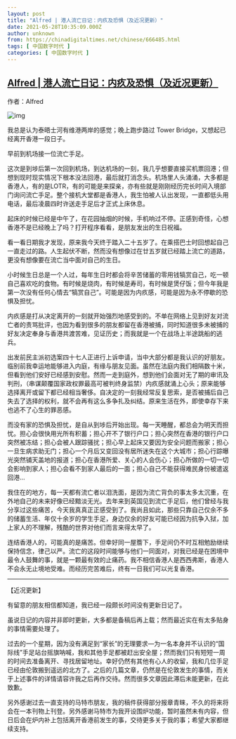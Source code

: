 ```yaml
---
layout: post
title: "Alfred | 港人流亡日记：内疚及恐惧（及近况更新）"
date: 2021-05-28T10:35:09.000Z
author: unknown
from: https://chinadigitaltimes.net/chinese/666485.html
tags: [ 中国数字时代 ]
categories: [ 中国数字时代 ]
---
```

<!--1622198109000-->
[Alfred | 港人流亡日记：内疚及恐惧（及近况更新）](https://chinadigitaltimes.net/chinese/666485.html)
------

<div>
<p><zz>作者：Alfred</zz></p><p><img src="https://assets.matters.news/embed/125f95ed-2e96-4743-9e5c-1ad00b2a037f.png" alt="img" /></p><p><ts>我总是认为泰晤士河有维港两岸的感觉；晚上跑步路过 Tower Bridge，又想起已经离开香港一段日子。</ts></p><p>早前到机场接一位流亡手足。</p><p>这次是到埗后第一次回到机场，到达机场的一刻，我几乎想要直接买机票回港；但想到现时现实情况下根本没法回港，最后就打消念头。机场里人头涌涌，大多都是香港人，有的是LOTR，有的可能是来探亲，亦有些就是刚刚经历完长时间入境部门询问流亡手足。整个接机大堂都是香港人，我生怕被人认出发现，一直都低头用电话，最后凌晨四时许送走手足后才正式上床休息。</p><p>起床的时候已经是中午了，在花园抽烟的时候，手机响过不停。正感到奇怪，心想香港不是已经晚上了吗？打开程序看看，是朋友发出的生日祝福。</p><p>看一看日期我才发现，原来我今天终于踏入二十五岁了。在乘搭巴士时回想起自己一直走过的路。人生起伏不断，然而没有想像过在廿五岁就已经踏上流亡的道路，更没有想像要在流亡当中面对自己的生日。</p><p>小时候生日总是一个人过，每年生日时都会将辛苦储蓄的零用钱犒赏自己，吃一顿自己喜欢吃的食物。有时候是烧肉，有时候是寿司，有时候是煲仔饭；但今年我是第一次没有任何心情去“犒赏自己”。可能是因为内疚感，可能是因为永不停歇的恐惧及担忧。</p><p>内疚感是打从决定离开的一刻就开始强烈地感受到的。不单在网络上见到好友对流亡者的责骂批评，也因为看到很多的朋友都留在香港被捕，同时知道很多未被捕的好友决定奉身与香港共渡苦难，见证历史；而我就是一个在战场上半途跳船的逃兵。</p><p>出发前民主派初选案四十七人正进行上诉申请，当中大部分都是我认识的好朋友。临别前我幸运地能够进入内庭，有缘与朋友见面。虽然在法庭内我们相隔数十米，但看到他们安好已经感到安慰。然而一走到庭外，想到他们会面对无了期的审讯及判刑，（串谋颠覆国家政权罪最高可被判终身监禁）内疚感就涌上心头；原来能够选择离开或留下都已经相当奢侈。自决定的一刻我经常反复思索，是否被捕后自己失去了选择的权利，就不会再有这么多争扎及纠结。原来生活在外，即使幸存下来也逃不了心生的罪恶感。</p><p>而没有家的恐惧及担忧，是自从到埗后开始出现。每一天睡醒，都总会为明天而担忧。担心会很快用光所有积蓄；担心开不了银行户口；担心突然在香港的银行户口突然被冻结；担心会被人跟踪骚扰；担心早上起床又要因为安全问题而搬家；担心一旦生病求助无门；担心一个月后又变回没有居所迷失在这个大城市；担心行踪曝光突然铺天盖地的报道；担心在香港所爱、关心的人会伤心；担心所做的一切一切会影响到家人；担心会看不到家人最后的一面；担心自己不能获得难民身份被遣返回港&#8230;</p><p>我住在的地方，每一天都有流亡者以泪洗面，是因为流亡背负的事太多太沉重，在外地自己的未来好像已经黯淡无光。去年来到英国见到流亡手足后，他们曾经与我分享过这些痛苦，今天我真真正正感受到了。我尚且如此，那些只靠自己仅余不多的储蓄生活、年仅十余岁的学生手足，身边仅余的好友可能已经因为抗争入狱，加上家人的不理解，残酷的世界对他们而言来得太早了。</p><p>连结香港人的，可能真的是痛苦。但幸好同一屋簷下，手足间仍不时互相勉励继续保持信念，律己以严。流亡的这段时间能够与他们一同面对，对我已经是在困境中最令人鼓舞的事，就是一颗最有效的止痛药。我不相信香港人是西西弗斯，香港人不会永无止境地受难。而经历完苦难后，终有一日我们可以光复香港。</p><hr><p>【近况更新】</p><p>有留意的朋友相信都知道，我已经一段颇长时间没有更新日记了。</p><p>虽说日记的内容并非即时更新，大多都是备稿后再上载；然而最近实在有太多贴身的事情需要处理了。</p><p>过去的一个星期，因为没有满足到“家长”的无理要求—为一名本身并不认识的“国际线”手足站台摇旗呐喊，我和其他手足都被赶出安全屋；然而我们只有短短一周的时间去准备离开、寻找居留地址。幸好仍然有其他有心人的收留，我和几位手足已经由伦敦搬到遥远的北方了。之后的几篇文章，仍然是在伦敦发生的事情，而关于上述事件的详情请容许我之后再作交待。然而很多文章因此滞后未能更新，在此致歉。</p><p>另外感谢过去一直支持的马特市朋友，我的稿件获得部分报章青睐，不久的将来将会在一本刊物上刊登。另外感谢马特市为我开设围炉功能，暂时虽然未有内容，但日后会在炉内补上包括离开香港前发生的事，交待更多关于我的事；希望大家都继续支持。</p>
</div>
